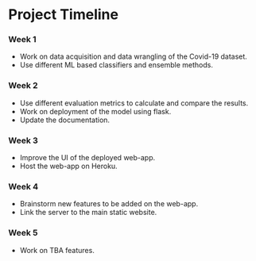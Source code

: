 # Project Timeline

### Week 1

<ul>
<li>Work on data acquisition and data wrangling of the Covid-19 dataset.</li>
<li>Use different ML based classifiers and ensemble methods.</li>
</ul>

### Week 2

<ul>
<li>Use different evaluation metrics to calculate and compare the results.</li>
<li>Work on deployment of the model using flask.</li>
<li>Update the documentation.</li>
</ul>

### Week 3

<ul>
<li>Improve the UI of the deployed web-app.</li>
<li>Host the web-app on Heroku.</li>
</ul>

### Week 4

<ul>
<li>Brainstorm new features to be added on the web-app.</li>
<li>Link the server to the main static website.</li>
</ul>

### Week 5

<ul>
<li>Work on TBA features.</li>
</ul>

